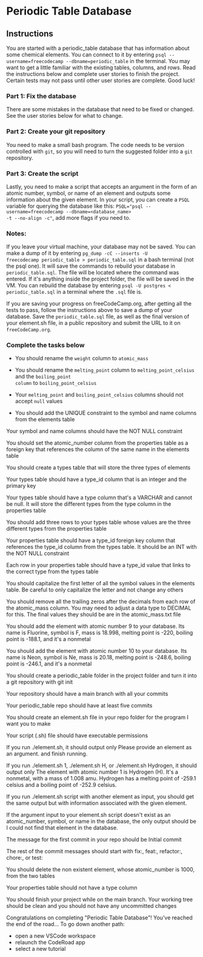 
# Periodic Table Database
## Instructions
You are started with a periodic_table database that has information about some chemical elements. You can connect to it by entering <code>psql --username=freecodecamp --dbname=periodic_table</code> in the terminal. You may want to get a little familiar with the existing tables, columns, and rows. Read the instructions below and complete user stories to finish the project. Certain tests may not pass until other user stories are complete. Good luck!

### Part 1: Fix the database

There are some mistakes in the database that need to be fixed or changed. See the user stories below for what to change.

### Part 2: Create your git repository

You need to make a small bash program. The code needs to be version controlled with <code>git</code>, so you will need to turn the suggested folder into a <code>git</code> repository.

### Part 3: Create the script

Lastly, you need to make a script that accepts an argument in the form of an atomic number, symbol, or name of an element and outputs some information about the given element. In your script, you can create a <code>PSQL</code> variable for querying the database like this: <code>PSQL="psql --username=freecodecamp --dbname=<database_name> -t --no-align -c"</code>, add more flags if you need to.

### Notes:
If you leave your virtual machine, your database may not be saved. You can make a dump of it by entering <code>pg_dump -cC --inserts -U freecodecamp periodic_table > periodic_table.sql</code> in a bash terminal (not the psql one). It will save the commands to rebuild your database in <code>periodic_table.sql</code>. The file will be located where the command was entered. If it's anything inside the project folder, the file will be saved in the VM. You can rebuild the database by entering <code>psql -U postgres < periodic_table.sql</code> in a terminal where the <code>.sql</code> file is.

If you are saving your progress on freeCodeCamp.org, after getting all the tests to pass, follow the instructions above to save a dump of your database. Save the <code>periodic_table.sql</code> file, as well as the final version of your element.sh file, in a public repository and submit the URL to it on <code>freeCodeCamp.org</code>.

### Complete the tasks below

* You should rename the <code>weight</code> column to <code>atomic_mass</code>

* You should rename the <code>melting_point</code> column to <code>melting_point_celsius</code> and the <code>boiling_point column</code> to <code>boiling_point_celsius</code>

* Your <code>melting_point</code> and <code>boiling_point_celsius</code> columns should not accept <code>null</code> values

* You should add the UNIQUE constraint to the symbol and name columns from the elements table

Your symbol and name columns should have the NOT NULL constraint

You should set the atomic_number column from the properties table as a foreign key that references the column of the same name in the elements table

You should create a types table that will store the three types of elements

Your types table should have a type_id column that is an integer and the primary key

Your types table should have a type column that's a VARCHAR and cannot be null. It will store the different types from the type column in the properties table

You should add three rows to your types table whose values are the three different types from the properties table

Your properties table should have a type_id foreign key column that references the type_id column from the types table. It should be an INT with the NOT NULL constraint

Each row in your properties table should have a type_id value that links to the correct type from the types table

You should capitalize the first letter of all the symbol values in the elements table. Be careful to only capitalize the letter and not change any others

You should remove all the trailing zeros after the decimals from each row of the atomic_mass column. You may need to adjust a data type to DECIMAL for this. The final values they should be are in the atomic_mass.txt file

You should add the element with atomic number 9 to your database. Its name is Fluorine, symbol is F, mass is 18.998, melting point is -220, boiling point is -188.1, and it's a nonmetal

You should add the element with atomic number 10 to your database. Its name is Neon, symbol is Ne, mass is 20.18, melting point is -248.6, boiling point is -246.1, and it's a nonmetal

You should create a periodic_table folder in the project folder and turn it into a git repository with git init

Your repository should have a main branch with all your commits

Your periodic_table repo should have at least five commits

You should create an element.sh file in your repo folder for the program I want you to make

Your script (.sh) file should have executable permissions

If you run ./element.sh, it should output only Please provide an element as an argument. and finish running.

If you run ./element.sh 1, ./element.sh H, or ./element.sh Hydrogen, it should output only The element with atomic number 1 is Hydrogen (H). It's a nonmetal, with a mass of 1.008 amu. Hydrogen has a melting point of -259.1 celsius and a boiling point of -252.9 celsius.

If you run ./element.sh script with another element as input, you should get the same output but with information associated with the given element.

If the argument input to your element.sh script doesn't exist as an atomic_number, symbol, or name in the database, the only output should be I could not find that element in the database.

The message for the first commit in your repo should be Initial commit

The rest of the commit messages should start with fix:, feat:, refactor:, chore:, or test:

You should delete the non existent element, whose atomic_number is 1000, from the two tables

Your properties table should not have a type column

You should finish your project while on the main branch. Your working tree should be clean and you should not have any uncommitted changes

Congratulations on completing "Periodic Table Database"!
You've reached the end of the road...
To go down another path:

- open a new VSCode workspace
- relaunch the CodeRoad app
- select a new tutorial
